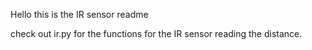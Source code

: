 Hello this is the IR sensor readme

check out ir.py for the functions for the IR sensor reading the distance.
